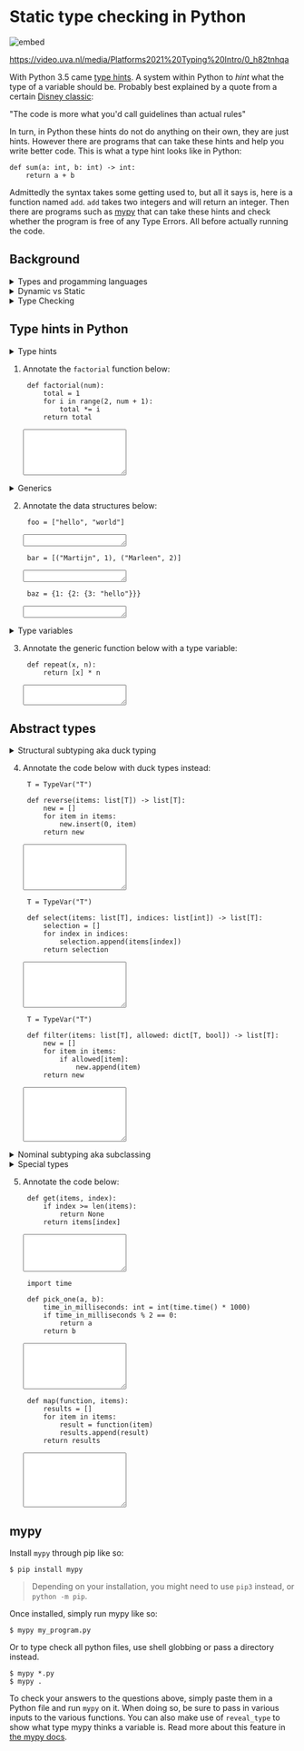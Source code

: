 # Static type checking in Python

![embed](https://api.eu.kaltura.com/p/120/sp/12000/embedIframeJs/uiconf_id/23449960/partner_id/120?iframeembed=true&playerId=kaltura_player&entry_id=0_h82tnhqa&flashvars[streamerType]=auto&amp;flashvars[localizationCode]=en_US&amp;flashvars[leadWithHTML5]=true&amp;flashvars[sideBarContainer.plugin]=true&amp;flashvars[sideBarContainer.position]=left&amp;flashvars[sideBarContainer.clickToClose]=true&amp;flashvars[chapters.plugin]=true&amp;flashvars[chapters.layout]=vertical&amp;flashvars[chapters.thumbnailRotator]=false&amp;flashvars[streamSelector.plugin]=true&amp;flashvars[EmbedPlayer.SpinnerTarget]=videoHolder&amp;flashvars[dualScreen.plugin]=true&amp;flashvars[hotspots.plugin]=1&amp;flashvars[Kaltura.addCrossoriginToIframe]=true&amp;&wid=0_lphpc5a4)

<https://video.uva.nl/media/Platforms2021%20Typing%20Intro/0_h82tnhqa>

With Python 3.5 came [type hints](https://www.python.org/dev/peps/pep-0484/). A system within Python to *hint* what the type of a variable should be. Probably best explained by a quote from a certain [Disney classic](https://www.imdb.com/title/tt0325980/):

"The code is more what you'd call guidelines than actual rules"

In turn, in Python these hints do not do anything on their own, they are just hints. However there are programs that can take these hints and help you write better code. This is what a type hint looks like in Python:


    def sum(a: int, b: int) -> int:
        return a + b


Admittedly the syntax takes some getting used to, but all it says is, here is a function named `add`. `add` takes two integers and will return an integer. Then there are programs such as [mypy](http://mypy-lang.org/) that can take these hints and check whether the program is free of any Type Errors. All before actually running the code.


## Background
<details markdown="1"><summary  markdown="span">Types and progamming languages</summary>

Different programming languages have different type systems, but why? Take a quick peek at the example below:


### Python

![embed](https://api.eu.kaltura.com/p/120/sp/12000/embedIframeJs/uiconf_id/23449960/partner_id/120?iframeembed=true&playerId=kaltura_player&entry_id=0_d7kh0wak&flashvars[streamerType]=auto&amp;flashvars[localizationCode]=en_US&amp;flashvars[leadWithHTML5]=true&amp;flashvars[sideBarContainer.plugin]=true&amp;flashvars[sideBarContainer.position]=left&amp;flashvars[sideBarContainer.clickToClose]=true&amp;flashvars[chapters.plugin]=true&amp;flashvars[chapters.layout]=vertical&amp;flashvars[chapters.thumbnailRotator]=false&amp;flashvars[streamSelector.plugin]=true&amp;flashvars[EmbedPlayer.SpinnerTarget]=videoHolder&amp;flashvars[dualScreen.plugin]=true&amp;flashvars[hotspots.plugin]=1&amp;flashvars[Kaltura.addCrossoriginToIframe]=true&amp;&wid=0_xty7r3sb)

<https://video.uva.nl/media/Platforms2021%20Typing%20Python/0_d7kh0wak>


    def sum(items):
        total = 0
        for item in items:
            total += item
        return total


Python's approach is simple, we'll just run the code and see if it works. If `items` can be summed, then great let's do that. This all works:


    sum([1, 2])
    sum([1, 2.0])
    sum({1, 2, 3})


But this does **not**:


    sum(["hello", 1])


And worse yet, we won't know that it does not work until this code is actually run. If the code is not properly tested, then running this function might not happen until its shipped to the client. In which case... **nightmares**.


### C

Okay, but what about other languages? Remember C?

![embed](https://api.eu.kaltura.com/p/120/sp/12000/embedIframeJs/uiconf_id/23449960/partner_id/120?iframeembed=true&playerId=kaltura_player&entry_id=0_4la7ngbg&flashvars[streamerType]=auto&amp;flashvars[localizationCode]=en_US&amp;flashvars[leadWithHTML5]=true&amp;flashvars[sideBarContainer.plugin]=true&amp;flashvars[sideBarContainer.position]=left&amp;flashvars[sideBarContainer.clickToClose]=true&amp;flashvars[chapters.plugin]=true&amp;flashvars[chapters.layout]=vertical&amp;flashvars[chapters.thumbnailRotator]=false&amp;flashvars[streamSelector.plugin]=true&amp;flashvars[EmbedPlayer.SpinnerTarget]=videoHolder&amp;flashvars[dualScreen.plugin]=true&amp;flashvars[hotspots.plugin]=1&amp;flashvars[Kaltura.addCrossoriginToIframe]=true&amp;&wid=0_sucghmat)

<https://video.uva.nl/media/Platforms2021%20Typing%20C/0_4la7ngbg>


    int sum(int items[], int n) {
        int total = 0;
        for (int i = 0; i < n; i++) {
            total += items[i];
        }
        return total;
    }


C takes a different approach, put a concrete type in front of everything and check it when trying to compile. That way we'll know up front whether the code will even run. Because this:


    float array[] = {3.0, 4.0, 5.0};
    sum(array, 3);


Will nicely throw a compile error. No chance that this code reaches the end user's desk. 

But wait, floats can be summed right? Well, tough luck. You'll need to write a new function for floats.

> For the curious, there are ways to escape C's type system through the use of casting and pointers. Most notably through the use of `void` pointers.

</details>


<details markdown="1"><summary  markdown="span">Dynamic vs Static</summary>

All programming languages have some form of type system, but when and what they do with that system varies. First, let's talk about when. There are two main forms, **static** and **dynamic**, and they are not exclusive from one another. 

#### Static

![embed](https://api.eu.kaltura.com/p/120/sp/12000/embedIframeJs/uiconf_id/23449960/partner_id/120?iframeembed=true&playerId=kaltura_player&entry_id=0_lf6czbc1&flashvars[streamerType]=auto&amp;flashvars[localizationCode]=en_US&amp;flashvars[leadWithHTML5]=true&amp;flashvars[sideBarContainer.plugin]=true&amp;flashvars[sideBarContainer.position]=left&amp;flashvars[sideBarContainer.clickToClose]=true&amp;flashvars[chapters.plugin]=true&amp;flashvars[chapters.layout]=vertical&amp;flashvars[chapters.thumbnailRotator]=false&amp;flashvars[streamSelector.plugin]=true&amp;flashvars[EmbedPlayer.SpinnerTarget]=videoHolder&amp;flashvars[dualScreen.plugin]=true&amp;flashvars[hotspots.plugin]=1&amp;flashvars[Kaltura.addCrossoriginToIframe]=true&amp;&wid=0_yzi9tqnm)

<https://video.uva.nl/media/Platforms2021%20Typing%20Static/0_lf6czbc1>

Static in this context just means before execution, that could be when compiling the code or through running a seperate type checker. For instance, C makes use of static type checking to ensure that all types operate with one another upon compilation. That way, there is no (technically, little) chance for any type errors while running the program. On top of this compilers can make use of the type information upon compilation to better optimize the resulting program. By for instance reserving precisely enough memory, as the data and their types is know up front.

#### Dynamic

![embed](https://api.eu.kaltura.com/p/120/sp/12000/embedIframeJs/uiconf_id/23449960/partner_id/120?iframeembed=true&playerId=kaltura_player&entry_id=0_bzusnwa5&flashvars[streamerType]=auto&amp;flashvars[localizationCode]=en_US&amp;flashvars[leadWithHTML5]=true&amp;flashvars[sideBarContainer.plugin]=true&amp;flashvars[sideBarContainer.position]=left&amp;flashvars[sideBarContainer.clickToClose]=true&amp;flashvars[chapters.plugin]=true&amp;flashvars[chapters.layout]=vertical&amp;flashvars[chapters.thumbnailRotator]=false&amp;flashvars[streamSelector.plugin]=true&amp;flashvars[EmbedPlayer.SpinnerTarget]=videoHolder&amp;flashvars[dualScreen.plugin]=true&amp;flashvars[hotspots.plugin]=1&amp;flashvars[Kaltura.addCrossoriginToIframe]=true&amp;&wid=0_a59l16tx)

<https://video.uva.nl/media/Platforms2021%20Typing%20Dynamic/0_bzusnwa5>

Dynamic means during execution of a program, or in runtime. A good example of a dynamic type system is Python. Values in Python do have types, there are `int`s, `list`s, `string`s, you name it. Misuse of these types will often result in an error, for instance this code:


    "hello" + [1,2,3]


Will raise a `TypeError` upon execution. But only during execution. So the information is there, and Python will protect you from weird and unexpected results, but a little late perhaps.

That said, dynamic type systems are often flexible and easy to use. As a programmer you don't have to worry about declaring types, and that means writing less code and probably easier to read code. This is a big reason as to why scripting languages such as Python, JavaScript and Bash tend to favor dynamic type systems. The flexibility in turn makes it possible to do extensive introspection, allowing the program itself to reason about types too. For instance in Python you can check the type of a variable through:


    isinstance(a, int)

</details>

<details markdown="1"><summary  markdown="span">Type Checking</summary>

Type information can be used for different things, such as optimizing programs, ensuring enough memory is available, but perhaps most important to us programmers: type checking. Ensuring that the program is free of any type errors. 

Type checking can be done both dynamically and statically. But, dynamic type checking happens while running the program and will inevitably impact performance. That is why dynamic type checking is usually only done upon execution of a line of code, to ensure no unnecessary checks are done. That execution of a line of code might be very late, and if you are not testing properly, it might just be in the hands of the end user by the time that buggy line of code finally runs.

In contrast static type checking does not need to worry about performance (as much). Afterall, this style of type checking happens in the developer's time (hence the "as much"), and not the end user's time. This enables a static type checker to do more complex type of checks and give better hints as to what is going wrong. However, to perform static type checking the information on types needs to be available before running the code. That often means that you as a programmer need to add this information. That is both a blessing and a curse. You will have to write more code, but the added information will make it easier for your co-workers or your future self to understand.

Static type checking is often preferred, and so much so that languages such as JavaScript (in the form of TypeScript) and Python have started to adopt type information to enable static type checking. 
</details>


## Type hints in Python

<details markdown="1"><summary  markdown="span">Type hints</summary>
A type hint in the simplest form looks like this:


    foo: int


All this says is, the type of the variable `foo` should be an integer. Notice how there is no initial value here. This line of code does not create a variable `foo`, all it does is add a hint that `foo`, once it exists, should be an integer. That means this will raise a `NameError`:


    $ python
    >>> foo: int
    >>> foo
    NameError: name 'foo' is not defined


It is possible to combine type hints and initialization on the same line, like so:


    foo: int = 3


That looks somewhat redundant, doesn't it? How can the *literal* `3` be anything else than an integer? This is where type inference kicks in. Tools such as `mypy` will try to infer the types of variables from their use. It is quite safe to assume type inference is possible here, so probably best to just write:


    foo = 3


Type inference does have its limitations, for instance `mypy` will not do any type inference in functions without type hints. To understand why, let's quickly look into function type hints. In the simplest form:


    def add(a: int, b: int) -> int:
        c = a + b
        return c


The syntax is relatively straight forward, using the colon (`:`) for parameter type hints, and the arrow (`->`) for the return type. Notice how the type of `c` is not annotated. It can be, but it is not needed. From the types of `a` and `b` and the `+` operation, `mypy` can infer the type of `c`. But what if we did not annotate this function. Well, in that case, `a` and `b` could be anything: `str`, `float`, `list`, you name it! This is where `mypy` draws a line, if you do not annotate a function, `mypy` will not even attempt to do type inference. Instead all variables will be of type `Any`.

What is `Any`? Well, anything really. It is an escape hatch of sorts that provides no information. Once `Any` gets involved type checking becomes rather impossible. What is `Any + int`? `Any`

</details>

1. Annotate the `factorial` function below:


        def factorial(num):
            total = 1
            for i in range(2, num + 1):
                total *= i
            return total


    <textarea name="form[q1]" rows="5" required=""></textarea>

<details markdown="1"><summary  markdown="span">Generics</summary>

Integers, floats, booleans and strings are primitive data types. Built into the language, they serve as building blocks for more complex data structures. For instance, you might need a `list` to store your data. 


    numbers: list = [1, 2, 3]
    number = numbers.pop()


Here is the catch, the type `list` does not tell *anything* about what is in the `list`. So really what we have here is a `list` containing `Any`. In this case the type of `number` would be `Any` too.

A `list` is a generic data type. It can store various types, but its operation will vary based on what you store. Simply put for a `list`, if you initially store integers in the list, you will later be able to retrieve integers from that list. This can be annotated as follows:


    numbers: list[int] = [1, 2, 3]
    number = numbers.pop()


Now `numbers` is defined as a list of integers, and through that `number` will be of type `int` too.

Let's take a quick look at `dict`. Dictionaries are generic over two types, their keys and values. This is how that can be annotated:


    grades: dict[str, int] = {"Martijn": 7, "Marleen": 8}


Tuples are an immutable data structure, once initialized it cannot be changed. So it is known up front exactly what the type of each value in the tuple is going to be. Because of this the `tuple` type can a variable amount of generic anotations with exactly as many types as there are values. Like so:

    foo: tuple[int, float] = (7, 7.2)
    bar: tuple[int, float, str] = (8, 7.9, "hello world")
    baz: tuple[int, int, int] = (1, 2, 3)


What about nested data structures?


    stats: dict[str, tuple[int, float]] = {"Martijn": (7, 7.2), "Marleen": (8, 8.1)}


Again, in most situations `mypy` can infer the types of the variables, and it is not strictly needed to annotate each data structure for type checking. That said, especially when it comes to data structures, annotations make the code easier to understand.  

</details>

2. Annotate the data structures below:

        
        foo = ["hello", "world"]
    

    <textarea name="form[q2.1]" rows="1" required=""></textarea>

        
        bar = [("Martijn", 1), ("Marleen", 2)]
    

    <textarea name="form[q2.2]" rows="1" required=""></textarea>

        
        baz = {1: {2: {3: "hello"}}}
    

    <textarea name="form[q2.3]" rows="1" required=""></textarea>

<details markdown="1"><summary  markdown="span">Type variables</summary>

Generics work through the use of type variables. In Python these variables are provided by `TypeVar` from the `typing` module. Here is how it works:


    from typing import TypeVar

    T = TypeVar('T')  # Can be anything
    N = TypeVar('N', int, float)  # Must be int or float


Type variables can be unconstraint, like `T` above. In this case `T` can be any type at all. Or type variables can be constraint, like `N` above. In which case `N` can only be an `int` or a `float`. Type variables can come in place of actual types. To create for instance generic functions:


    from typing import Iterable, TypeVar

    T = TypeVar('T')

    def first(items: list[T]) -> T:
        return items[0]


`first` will return the first item in the list, but what type is returned is dependent on the list. For instance, if `first` is called like so:


    n = first([1,2,3])


Then `n` will be of type `int`. Because a `list[int]` is passed in and `T` will take on the form of `int`. `T` is what is ultimately returned from `first` and that is then why `n` is an `int`.

Type variables can be used outside generic data structures too, for instance:


    def longest(a: T, b: T) -> T:
        return a if len(a) >= len(b) else b


This function will work for any type T, and it will return that same type.

</details>

3. Annotate the generic function below with a type variable:

        
        def repeat(x, n):
            return [x] * n
    

    <textarea name="form[q3]" rows="2" required=""></textarea>

## Abstract types

<details markdown="1"><summary  markdown="span">Structural subtyping aka duck typing</summary>

So far we have looked at concrete types, such as integers, strings and lists. These types are expressive, you know exactly what you are working with. But, often these concrete types limit design. Take for instance this function:


    def sum(items: list[int]) -> int:
        total = 0
        for item in items:
            total += item
        return item


There is no reason this implementation cannot work with other types of data structures. A tuple of integers or a set of integers should work just fine, but the type hint `list[int]` will only accept a concrete `list`. This is quite unpythonic!

Looking at the implementation of `sum`, all that is needed from `items` is that it works with a for-loop. Or more precisely, the data structure needs to be iterable. In this case we only care about a property of the type, not the concrete thing. Rather, if the type we insert into the function is somewhat list-like, the function should work just fine. In comes duck typing:

> if it walks like a duck, swims like a duck, and quacks like a duck... it's a duck.

We need a type that can swim, or in our case a data structure that is iterable. Whether that happens to be a swimming duck or a swimming fish in the end, that is irrelevant here. Luckily Python's `typing` module comes with a bunch of "duck types" built-in, one of which is `Iterable` that we can use like so:


    from typing import Iterable

    def sum(items: Iterable[int]) -> int:
        total = 0
        for item in items:
            total += item
        return item


Now any calls to `sum`, whether that'd be with a `tuple` or `set`, will all pass type checks. As all of these data structures are iterable! This form of abstract types is called structural subtyping. Alternatively, and probably easier to remember: **static duck typing**. This is done through creating a subtype that only contains some structural aspect of the original type. For instance, `Iterable` is a subtype with only the method `__iter__` (Python's hidden method for iterable things). So as long as the actual type implements `__iter__` any type check will pass.

The `typing` module provides more duck types, most notably: `Sequence` and `Mapping`. `Sequence` is a duck type for anything that keeps an order and is index-able. Lists and tuples are, but a `set` for instance is not.


    from typing import Sequence

    a: Sequence[int] = [1, 2, 3]  # All good
    b: Sequence[int] = (1, 2, 3)  # All good
    c: Sequence[int] = {1, 2, 3}  # Incompatible types in assignment (expression has type "Set[int]", variable has type "Sequence[int]")


`Mapping` is a generic type for structures that map one value to another, such as dictionaries for instance.


    from typing import Mapping

    a: Mapping[str, int] = {"foo": 1}  # All good


<details markdown="1"><summary  markdown="span">For the technically curious...</summary>

These abstract data types are implemented as so called `Protocols`. See this [Python Enhancement Proposal](https://www.python.org/dev/peps/pep-0544/). Through these Protocols you can define your own duck types too. For instance:


    from typing import Iterable, Protocol

    class SupportsAdd(Protocol):
        def __add__(self, other):
            pass

    def sum(items: Iterable[SupportsAdd]) -> SupportsAdd:
        total = None
        for item in items:
            if total is None:
                total = item
            else:
                total += item
        return item

    sum([1, 2, 3]) # all good
    sum([1.5, None]) # error: List item 1 has incompatible type "None"; expected "SupportsAdd"


</details>

</details>

4. Annotate the code below with duck types instead:


        T = TypeVar("T")

        def reverse(items: list[T]) -> list[T]:
            new = []
            for item in items:
                new.insert(0, item)
            return new


    <textarea name="form[q4.1]" rows="5" required=""></textarea>


        T = TypeVar("T")

        def select(items: list[T], indices: list[int]) -> list[T]:
            selection = []
            for index in indices:
                selection.append(items[index])
            return selection

    
    <textarea name="form[q4.2]" rows="5" required=""></textarea>



        T = TypeVar("T")

        def filter(items: list[T], allowed: dict[T, bool]) -> list[T]:
            new = []
            for item in items:
                if allowed[item]:
                    new.append(item)
            return new


    <textarea name="form[q4.3]" rows="6" required=""></textarea>

<details markdown="1"><summary  markdown="span">Nominal subtyping aka subclassing </summary>

Duck typing is great and all, but what if we actually do want a duck, not something that happens to act like a duck. For instance, let's say we are building a grading app and we have three user roles, `Teacher`, `Assistant` and `Student`. Implemented like so:


    class User:

    class Staff(User): pass

    class Teacher(Staff): pass

    class Assistant(Staff): pass

    class Student(User): pass


Through this we can write functions that only accept specific types of users. For instance:


    def view_grade(user: User) -> int: pass
    def add_grade(user: Staff) -> None: pass


This way the type checker will allow all three roles to view grades, but only the `Staff` roles can add a grade. This form of abstract types is called nominal subtyping, where that type or any subclass of that type is accepted.

</details>

<details markdown="1"><summary  markdown="span">Special types</summary>

There are some special cases that need special treating and you'll find these in the `typing` module! [Here are the docs](https://docs.python.org/3/library/typing.html#special-forms)

### Union

For instance, in some cases a function might be able to cope with multiple types. Effectively one type or the other. `Union` handles this like so:


    from typing import Union

    def add(a: Union[int, float], b: Union[int, float]) -> Union[int, float]:
        return a + b


> Starting in Python 3.10, `Union[int, float]` can also be written as `int | float`

### Optional

Sometimes it is uncertain whether a function will return a value. Let's say we are looking for the location of a needle in a haystack. It might be in the haystack, it might also not be. In case it is not, it is a common (not necessarily best) practice to return `None`. That is what `Optional` captures, either a value is returned, or `None`.


    from typing import Optional, Sequence, TypeVar

    T = TypeVar("T")

    def find_index(haystack: Sequence[T], needle: T) -> Optional[int]:
        for i, hay in enumerate(haystack):
            if hay == needle:
                return i
        return None


> `Optional[int]` is equivalant to `Union[int, None]`. In that sense, it is entirely optional to use.

### Callable

Functions can be passed to other functions too. That is what `Callable` captures in Python.

    from typing import Callable

    def get_hashes(number: int) -> str:
        return "#" * number

    def get_stars(number: int) -> str:
        return "*" * number

    def create_pyramid(create_layer: Callable[[int], str], height) -> str:
        pyramid = ""
        for i in range(1, height + 1):
            pyramid += create_layer(i) + "\n"
        return pyramid

    print(create_pyramid(get_hashes, 5))
    print(create_pyramid(get_stars, 5))


</details>

5. Annotate the code below:

    
        def get(items, index):
            if index >= len(items):
                return None
            return items[index]
    

    <textarea name="form[q5.1]" rows="4" required=""></textarea>

    
        import time

        def pick_one(a, b):
            time_in_milliseconds: int = int(time.time() * 1000)
            if time_in_milliseconds % 2 == 0:
                return a
            return b 
    
    
    <textarea name="form[q5.2]" rows="5" required=""></textarea>

    
        def map(function, items):
            results = []
            for item in items:
                result = function(item)
                results.append(result)
            return results
    

    <textarea name="form[q5.3]" rows="6" required=""></textarea>


## mypy

Install `mypy` through pip like so:


    $ pip install mypy


> Depending on your installation, you might need to use `pip3` instead, or `python -m pip`.

Once installed, simply run mypy like so:


    $ mypy my_program.py


Or to type check all python files, use shell globbing or pass a directory instead.


    $ mypy *.py
    $ mypy .


To check your answers to the questions above, simply paste them in a Python file and run `mypy` on it. When doing so, be sure to pass in various inputs to the various functions. You can also make use of `reveal_type` to show what type mypy thinks a variable is. Read more about this feature in [the mypy docs](https://mypy.readthedocs.io/en/latest/common_issues.html?highlight=reveal_type#reveal-type).
